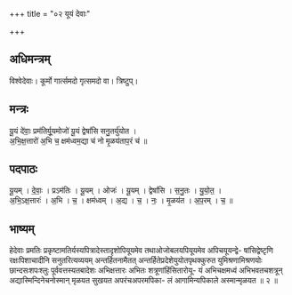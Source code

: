 +++
title = "०२ यूयं देवाः"

+++
## अधिमन्त्रम्
विश्वेदेवाः। कूर्मो गार्त्समदो गृत्समदो वा। त्रिष्टुप्।

## मन्त्रः
यू॒यं दे॑वाः॒ प्रम॑तिर्यू॒यमोजो॑ यू॒यं द्वेषां॑सि सनु॒तर्यु॑योत ।  
अ॒भि॒क्ष॒त्तारो॑ अ॒भि च॒ क्षम॑ध्वम॒द्या च॑ नो मृ॒ळय॑ताप॒रं च॑ ॥

## पदपाठः
यू॒यम् । दे॒वाः॒ । प्रऽम॑तिः । यू॒यम् । ओजः॑ । यू॒यम् । द्वेषां॑सि । स॒नु॒तः । यु॒यो॒त॒ ।  
अ॒भि॒ऽक्ष॒त्तारः॑ । अ॒भि । च॒ । क्षम॑ध्वम् । अ॒द्य । च॒ । नः॒ । मृ॒ळय॑त । अ॒प॒रम् । च॒ ॥

## भाष्यम्
हेदेवाः प्रमतिः प्रकृष्टामतिर्यस्यपित्रादेस्तादृशोपियूयमेव तथाओजोबलयपियूयमेव अपिचयूयन्द्वे- षांसिद्वेष्टृणि रक्षःपिशाचादीनि सनुतरित्यव्ययम् अन्तर्हितनामैतत् अन्तर्हितेप्रदेशेयुयोतपृथक्कुरुत युमिश्रणामिश्रणयोः छान्दसःशपःश्लुः पूर्ववत्तस्यतबादेशः अभिक्षत्तारः अभितः शत्रूणांहिंसितारोयू- यं अभिचक्षमध्वं अभिभवतचशत्रून् अद्यास्मिन्दिनेचनोस्मान् मृळयत सुखयत अपरंचअपरमपिका- लं आगामिन्यपिकाले अस्मान्मृळयत ॥ २ ॥